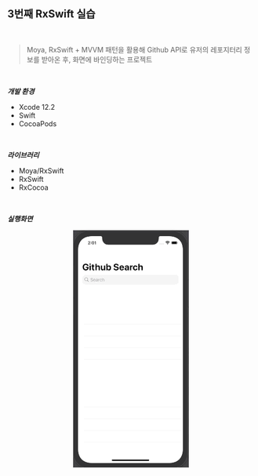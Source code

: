 ## 3번째 RxSwift 실습
<br>

> Moya, RxSwift + MVVM 패턴을 활용해 Github API로 유저의 레포지터리 정보를 받아온 후, 화면에 바인딩하는 프로젝트 

<br>

***개발 환경***
* Xcode 12.2
* Swift
* CocoaPods

<br>

***라이브러리***
* Moya/RxSwift
* RxSwift
* RxCocoa

<br>

***실행화면***

<p align="center"><img src="../images/3rd.gif"></p>

